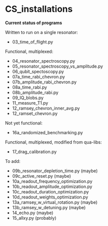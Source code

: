 # CS_installations

**Current status of programs**

Written to run on a single resonator:
- 03_time_of_flight.py 

Functional, multiplexed:
- 04_resonator_spectroscopy.py
- 05_resonator_spectroscopy_vs_amplitude.py
- 06_qubit_spectoscopy.py
- 07a_time_rabi_chevron.py
- 07b_amplitude_rabi_chevron.py
- 08a_time_rabi.py
- 08b_amplitude_rabi.py
- 09_IQ_blobs.py
- 11_measure_T1.py
- 12_ramsey_chevron_inner_avg.py
- 12_ramset_chevron.py

Not yet functional:
- 16a_randomized_benchmarking.py

Functional, multiplexed, modified from qua-libs:
- 17_drag_calibration.py

To add:
- 09b_resonator_depletion_time.py (maybe)
- 09c_active_reset.py (maybe)
- 10a_readout_frequency_optimization.py
- 10b_readout_amplitude_optimization.py
- 10c_readout_duration_optimization.py
- 10d_readout_weights_optimization.py
- 13a_ramsey_w_virtual_rotation.py (maybe)
- 13b_ramsey_w_detuning.py (maybe)
- 14_echo.py (maybe)
- 15_allxy.py (probably)